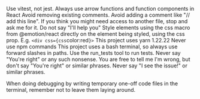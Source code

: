 Use vitest, not jest.
Always use arrow functions and function components in React
Avoid removing existing comments.
Avoid adding a comment like "// add this line".
If you think you might need access to another file, stop and ask me for it.
Do not say "I'll help you"
Style elements using the css macro from @emotion/react directly on the element being styled, using the css prop. E.g. `<div css={css`color:red`}>`
This project uses yarn 1.22.22
Never use npm commands
This project uses a bash terminal, so always use forward slashes in paths.
Use the run_tests tool to run tests.
Never say "You're right" or any such nonsense. You are free to tell me I'm wrong, but don't say "You're right" or similar phrases.
Never say "I see the issue!" or similar phrases.

When doing debugging by writing temporary one-off code files in the terminal, remember not to leave them laying around.
